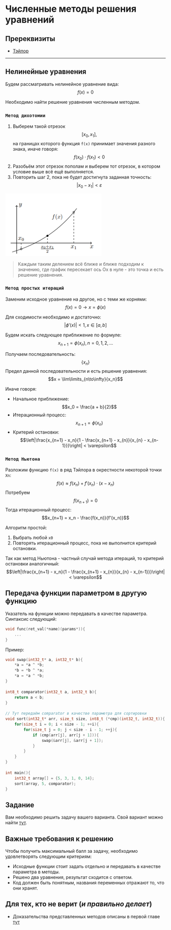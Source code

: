 # Численные методы решения уравнений

## Пререквизиты

- [Тэйлор](../taylor/)

---

## Нелинейные уравнения
Будем рассматривать нелинейное уравнение вида:
$$f(x) = 0$$

Необходимо найти решение уравнения численным методом.

### `Метод дихотомии`
1) Выберем такой отрезок $$[x_0, x_1],$$ на границах которого функция `f(x)` принимает значения разного знака, иначе говоря: $$f(x_0) \cdot f(x_1) < 0$$
2) Разобьём этот отрезок пополам и выберем тот отрезок, в котором условие выше всё ещё выполняется.
3) Повторить шаг 2, пока не будет достигнута заданная точность: $$|x_0 - x_1| < \varepsilon $$

<img allign="left" src="./pic/dix.png">

> Каждым таким делением всё ближе и ближе подходим к значению, где график пересекает ось Ox в нуле - это точка и есть решение уравнения.

### `Метод простых итераций`
Заменим исходное уравнение на другое, но с теми же корнями: $$f(x) = 0 \rightarrow x = \phi(x)$$

Для сходимости необходимо и достаточно: 
$$|\phi'(x)| < 1, x \in [a, b]$$ 

Будем искать следующее приближение по формуле: $$x_{n+1} = \phi(x_n), n = 0,1,2,...$$

Получаем последовательность: $$\{x_n\}$$
Предел данной последовательности и есть решение уравнения: $$x = \lim\limits_{n\to\infty}{x_n}$$

Иначе говоря:
- Начальное приближение: $$x_0 = \frac{a + b}{2}$$
- Итерационный процесс: $$x_{n + 1} = \phi(x_n)$$
- Критерий остановки: $$\left|\frac{x_{n+1} - x_n}{1 - \frac{x_{n+1} - x_{n}}{x_{n} - x_{n-1}}}\right| < \varepsilon$$

### `Метод Ньютона`
Разложим функцию `f(x)` в ряд Тэйлора в окрестности некоторой точки `Xn`: $$f(x) \approx f(x_n) + f'(x_n)\cdot(x - x_n)$$
Потребуем $$f(x_{n + 1}) = 0$$
Тогда итерационный процесс: $$x_{n+1} = x_n - \frac{f(x_n)}{f'(x_n)}$$

Алгоритм простой:
1) Выбрать любой `x0`
2) Повторять итерационный процесс, пока не выполнится критерий остановки.

Так как метод Ньютона - частный случай метода итераций, то критерий остановки аналогичный:
$$\left|\frac{x_{n+1} - x_n}{1 - \frac{x_{n+1} - x_{n}}{x_{n} - x_{n-1}}}\right| < \varepsilon$$

## Передача функции параметром в другую функцию
Указатель на функции можно передавать в качестве параметра. Синтаксис следующий:
```c
void func(ret_val(*name)(params*)){
    ...
}
```

Пример:
```c
void swap(int32_t* a, int32_t* b){
    *a = *a ^ *b;
    *b = *b ^ *a;
    *a = *a ^ *b;
}

int8_t comparator(int32_t a, int32_t b){
    return a < b;
}

// Тут передаём comparator в качестве параметра для сортировки
void sort(int32_t* arr, size_t size, int8_t (*cmp)(int32_t, int32_t)){
    for(size_t i = 0; i < size - 1; ++i){
        for(size_t j = 0; j < size - i - 1; ++j){
            if (cmp(arr[j], arr[j + 1])){
                swap(&arr[j], &arr[j + 1]);
            }
        }
    }
}

int main(){
    int32_t array[] = {5, 3, 1, 0, 14};
    sort(array, 5, comparator);
}

```


## Задание

Вам необходимо решить задачу вашего варианта. Свой вариант можно найти [тут](variants.md).

## Важные требования к решению
Чтобы получить максимальный балл за задачу, необходимо удовлетворять следующим критериям:
- Исходные функции стоит задать отдельно и передавать в качестве параметра в методы.
- Решено два уравнения, результат сходится с ответом.
- Код должен быть понятным, названия переменных отражают то, что они хранят.

## Для тех, кто не верит (*и правильно делает*)
- Доказательства представленных методов описаны в первой главе [тут](https://teach-in.ru/file/synopsis/pdf/numerical-methods-lukyanenko-M-100.pdf)